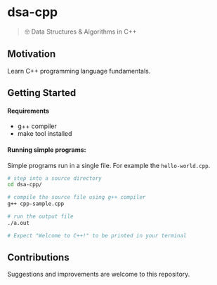 # dsa-cpp
> 🤓 Data Structures & Algorithms in C++

## Motivation
Learn C++ programming language fundamentals.

## Getting Started

#### Requirements
- g++ compiler
- make tool installed

#### Running simple programs:
Simple programs run in a single file.
For example the `hello-world.cpp`.

```bash
# step into a source directory
cd dsa-cpp/

# compile the source file using g++ compiler
g++ cpp-sample.cpp

# run the output file
./a.out

# Expect "Welcome to C++!" to be printed in your terminal
```

## Contributions
Suggestions and improvements are welcome to this repository.
